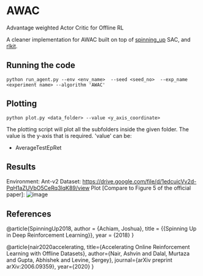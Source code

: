 # AWAC

Advantage weighted Actor Critic for Offline RL    

A cleaner implementation for AWAC built on top of [spinning_up](https://github.com/openai/spinningup) SAC, and [rlkit](https://github.com/vitchyr/rlkit/tree/master/examples/awac).

## Running the code

```
python run_agent.py --env <env_name>  --seed <seed_no>  --exp_name <experiment name> --algorithm 'AWAC'
```


## Plotting
```
python plot.py <data_folder> --value <y_axis_coordinate> 
```

The plotting script will plot all the subfolders inside the given folder. The value is the y-axis that is required.
'value' can be:
* AverageTestEpRet


## Results
Environment: Ant-v2 
Dataset: https://drive.google.com/file/d/1edcuicVv2d-PqH1aZUVbO5CeRq3lqK89/view
Plot [Compare to Figure 5 of the official paper]: 
![image](https://user-images.githubusercontent.com/16147295/114596611-77e98500-9cad-11eb-8e6f-1c1b9a0b965f.png)


## References

@article{SpinningUp2018,
    author = {Achiam, Joshua},
    title = {{Spinning Up in Deep Reinforcement Learning}},
    year = {2018}
}

@article{nair2020accelerating,
  title={Accelerating Online Reinforcement Learning with Offline Datasets},
  author={Nair, Ashvin and Dalal, Murtaza and Gupta, Abhishek and Levine, Sergey},
  journal={arXiv preprint arXiv:2006.09359},
  year={2020}
}
